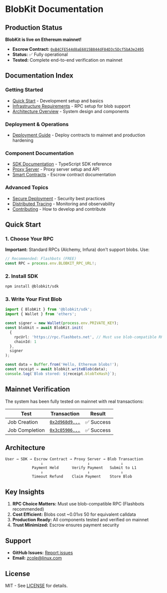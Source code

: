 # BlobKit Documentation

## Production Status

**BlobKit is live on Ethereum mainnet!**

- **Escrow Contract:** [`0xB4CFE544d8aE6015B844dF84D3c5Dcf5bA3e2495`](https://etherscan.io/address/0xB4CFE544d8aE6015B844dF84D3c5Dcf5bA3e2495)
- **Status:** ✅ Fully operational
- **Tested:** Complete end-to-end verification on mainnet

## Documentation Index

### Getting Started

- [Quick Start](quick-start.md) - Development setup and basics
- [Infrastructure Requirements](infrastructure.md) - RPC setup for blob support
- [Architecture Overview](architecture.md) - System design and components

### Deployment & Operations

- [Deployment Guide](deployment-guide.md) - Deploy contracts to mainnet and production hardening

### Component Documentation

- [SDK Documentation](sdk/README.md) - TypeScript SDK reference
- [Proxy Server](proxy/README.md) - Proxy server setup and API
- [Smart Contracts](contracts/README.md) - Escrow contract documentation

### Advanced Topics

- [Secure Deployment](secure-deployment.md) - Security best practices
- [Distributed Tracing](distributed-tracing.md) - Monitoring and observability
- [Contributing](../CONTRIBUTING.md) - How to develop and contribute

## Quick Start

### 1. Choose Your RPC

**Important:** Standard RPCs (Alchemy, Infura) don't support blobs. Use:

```typescript
// Recommended: Flashbots (FREE)
const RPC = process.env.BLOBKIT_RPC_URL!;
```

### 2. Install SDK

```bash
npm install @blobkit/sdk
```

### 3. Write Your First Blob

```typescript
import { BlobKit } from '@blobkit/sdk';
import { Wallet } from 'ethers';

const signer = new Wallet(process.env.PRIVATE_KEY);
const blobkit = await BlobKit.init(
  {
    rpcUrl: 'https://rpc.flashbots.net', // Must use blob-compatible RPC
    chainId: 1
  },
  signer
);

const data = Buffer.from('Hello, Ethereum blobs!');
const receipt = await blobkit.writeBlob(data);
console.log(`Blob stored: ${receipt.blobTxHash}`);
```

## Mainnet Verification

The system has been fully tested on mainnet with real transactions:

| Test           | Transaction                                                                                                  | Result     |
| -------------- | ------------------------------------------------------------------------------------------------------------ | ---------- |
| Job Creation   | [`0x2d968d9...`](https://etherscan.io/tx/0x2d968d9cd4869b53a78c77ce2daad71e1935753ad7bbcfdcac472d93bf5dbade) | ✅ Success |
| Job Completion | [`0x3c05906...`](https://etherscan.io/tx/0x3c05906995b76d5625b84f7020f225b67084ae844a2ba4b06a9ca68af1514213) | ✅ Success |

## Architecture

```
User → SDK → Escrow Contract → Proxy Server → Blob Transaction
                ↓                    ↓              ↓
            Payment Held      Verify Payment   Submit to L1
                ↓                    ↓              ↓
            Timeout Refund    Claim Payment    Store Blob
```

## Key Insights

1. **RPC Choice Matters:** Must use blob-compatible RPC (Flashbots recommended)
2. **Cost Efficient:** Blobs cost ~$0.01 vs ~$50 for equivalent calldata
3. **Production Ready:** All components tested and verified on mainnet
4. **Trust Minimized:** Escrow ensures payment security

## Support

- **GitHub Issues:** [Report issues](https://github.com/blobkit/blobkit/issues)
- **Email:** zcole@linux.com

## License

MIT - See [LICENSE](../LICENSE) for details.
